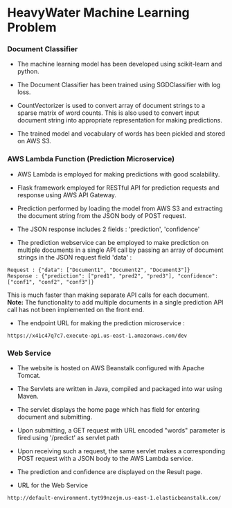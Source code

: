 # HeavyWater Machine Learning Problem

### Document Classifier

- The machine learning model has been developed using scikit-learn and python.
- The Document Classifier has been trained using SGDClassifier with log loss.
- CountVectorizer is used to convert array of document strings to a sparse matrix of word counts. This is also used to convert input document string into appropriate representation for making predictions.

- The trained model and vocabulary of words has been pickled and stored on AWS S3.


### AWS Lambda Function (Prediction Microservice)

- AWS Lambda is employed for making predictions with good scalability.
- Flask framework employed for RESTful API for prediction requests and response using AWS API Gateway.
- Prediction performed by loading the model from AWS S3 and extracting the document string from the JSON body of POST request.
- The JSON response includes 2 fields : 'prediction', 'confidence'

- The prediction webservice can be employed to make prediction on multiple documents in a single API call by passing an array of document strings in the JSON request field 'data' : 
```
Request : {"data": ["Document1", "Document2", "Document3"]}
Response : {"prediction": ["pred1", "pred2", "pred3"], "confidence": ["conf1", "conf2", "conf3"]}
```
This is much faster than making separate API calls for each document.
**Note:** The functionality to add multiple documents in a single prediction API call has not been implemented on the front end.

- The endpoint URL for making the prediction microservice : 
```
https://x41c47q7c7.execute-api.us-east-1.amazonaws.com/dev
```

### Web Service

- The website is hosted on AWS Beanstalk configured with Apache Tomcat.
- The Servlets are written in Java, compiled and packaged into war using Maven.

- The servlet displays the home page which has field for entering document and submitting.
- Upon submitting, a GET request with URL encoded "words" parameter is fired using '/predict' as servlet path
- Upon receiving such a request, the same servlet makes a corresponding POST request with a JSON body to the AWS Lambda service.
- The prediction and confidence are displayed on the Result page. 
- URL for the Web Service
```
http://default-environment.tyt99nzejm.us-east-1.elasticbeanstalk.com/
```
